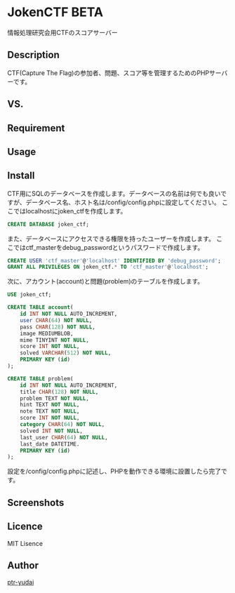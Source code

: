 JokenCTF BETA
====

情報処理研究会用CTFのスコアサーバー

## Description

CTF(Capture The Flag)の参加者、問題、スコア等を管理するためのPHPサーバーです。

## VS. 

## Requirement

## Usage

## Install

CTF用にSQLのデータベースを作成します。データベースの名前は何でも良いですが、データベース名、ホスト名は/config/config.phpに設定してください。
ここではlocalhostにjoken_ctfを作成します。

```sql
CREATE DATABASE joken_ctf;
```

また、データベースにアクセスできる権限を持ったユーザーを作成します。
ここではctf_masterをdebug_passwordというパスワードで作成します。

```sql
CREATE USER 'ctf_master'@'localhost' IDENTIFIED BY 'debug_password';  
GRANT ALL PRIVILEGES ON joken_ctf.* TO 'ctf_master'@'localhost';
```

次に、アカウント(account)と問題(problem)のテーブルを作成します。

```sql
USE joken_ctf;

CREATE TABLE account(
    id INT NOT NULL AUTO_INCREMENT,
    user CHAR(64) NOT NULL,
    pass CHAR(128) NOT NULL,
    image MEDIUMBLOB,
    mime TINYINT NOT NULL,
    score INT NOT NULL,
    solved VARCHAR(512) NOT NULL,
    PRIMARY KEY (id)
);

CREATE TABLE problem(
    id INT NOT NULL AUTO_INCREMENT,
    title CHAR(128) NOT NULL,
    problem TEXT NOT NULL,
    hint TEXT NOT NULL,
    note TEXT NOT NULL,
    score INT NOT NULL,
    category CHAR(64) NOT NULL,
    solved INT NOT NULL,
    last_user CHAR(64) NOT NULL,
    last_date DATETIME.
    PRIMARY KEY (id)
);
```

設定を/config/config.phpに記述し、PHPを動作できる環境に設置したら完了です。

## Screenshots


## Licence

MIT Lisence

## Author

[ptr-yudai](https://github.com/ptr-yudai)
